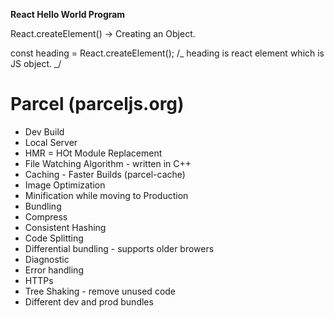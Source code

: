 **React Hello World Program**

React.createElement() -> Creating an Object.

const heading = React.createElement(); /_ heading is react element which is JS object. _/

# Parcel (parceljs.org)

- Dev Build
- Local Server
- HMR = HOt Module Replacement
- File Watching Algorithm - written in C++
- Caching - Faster Builds (parcel-cache)
- Image Optimization
- Minification while moving to Production
- Bundling
- Compress
- Consistent Hashing
- Code Splitting
- Differential bundling - supports older browers
- Diagnostic
- Error handling
- HTTPs
- Tree Shaking - remove unused code
- Different dev and prod bundles

